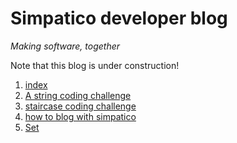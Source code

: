 # Simpatico developer blog
*Making software, together*

Note that this blog is under construction! 

1. [index](/blog/index.md)
2. [A string coding challenge](/blog/string-coding-challenge.md)
3. [staircase coding challenge](/blog/stairs-and-sum-coding-challenge.md)
4. [how to blog with simpatico](/blog/how-to-blog-with-simpatico.md)
5. [Set](./set.html)